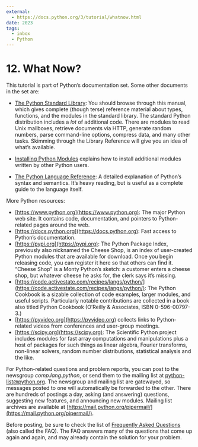 ```yaml
---
external:
  - https://docs.python.org/3/tutorial/whatnow.html
date: 2023
tags:
  - inbox
  - Python
---
```

# 12. What Now?

This tutorial is part of Python’s documentation set. Some other documents in the set are:

- [The Python Standard Library](https://docs.python.org/3/library/index.html):
You should browse through this manual, which gives complete (though terse)
reference material about types, functions, and the modules in the standard
library. The standard Python distribution includes a *lot* of additional code.
There are modules to read Unix mailboxes, retrieve documents via HTTP, generate
random numbers, parse command-line options, compress data, and many other tasks.
Skimming through the Library Reference will give you an idea of what’s
available.

- [Installing Python Modules](https://docs.python.org/3/installing/index.html)
explains how to install additional modules written by other Python users.

- [The Python Language
Reference](https://docs.python.org/3/reference/index.html): A detailed
explanation of Python’s syntax and semantics. It’s heavy reading, but is useful
as a complete guide to the language itself.


More Python resources:

- [https://www.python.org](https://www.python.org): The major Python web site.
It contains code, documentation, and pointers to Python-related pages around the
web.
- [https://docs.python.org](https://docs.python.org): Fast access to Python’s
documentation.
- [https://pypi.org](https://pypi.org): The Python Package Index, previously
also nicknamed the Cheese Shop, is an index of user-created Python modules that
are available for download. Once you begin releasing code, you can register it
here so that others can find it. “Cheese Shop” is a Monty Python’s sketch: a
customer enters a cheese shop, but whatever cheese he asks for, the clerk says
it’s missing.
- [https://code.activestate.com/recipes/langs/python/](https://code.activestate.com/recipes/langs/python/):
The Python Cookbook is a sizable collection of code examples, larger modules,
and useful scripts. Particularly notable contributions are collected in a book
also titled Python Cookbook (O’Reilly & Associates, ISBN 0-596-00797-3.)
- [https://pyvideo.org](https://pyvideo.org) collects links to Python-related
videos from conferences and user-group meetings.
- [https://scipy.org](https://scipy.org): The Scientific Python project includes
modules for fast array computations and manipulations plus a host of packages
for such things as linear algebra, Fourier transforms, non-linear solvers,
random number distributions, statistical analysis and the like.

For Python-related questions and problem reports, you can post to the newsgroup
*comp.lang.python*, or send them to the mailing list at
[python-list@python.org](mailto:python-list%40python.org). The newsgroup and
mailing list are gatewayed, so messages posted to one will automatically be
forwarded to the other. There are hundreds of postings a day, asking (and
answering) questions, suggesting new features, and announcing new modules.
Mailing list archives are available at
[https://mail.python.org/pipermail/](https://mail.python.org/pipermail/).

Before posting, be sure to check the list of [Frequently Asked
Questions](https://docs.python.org/3/faq/index.html#faq-index) (also called the
FAQ). The FAQ answers many of the questions that come up again and again, and
may already contain the solution for your problem.
